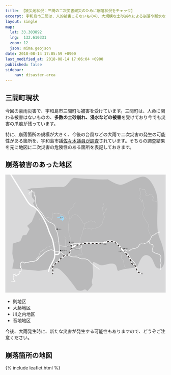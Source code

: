 ```yaml
---
title: 【被災地状況：三間の二次災害減災のために崩落状況をチェック】
excerpt: 宇和島市三間は、人的被害こそないものの、大規模な土砂崩れによる崩落や断水などの被害に合っています。被害状況が見えにくい三間地区の特に二次災害の恐れがある崩落現場の情報を発信します。
layout: single
map:
  lat: 33.303892
  lng:  132.610331
  zoom: 12
  json: mima.geojson
date: 2018-08-14 17:05:59 +0900
last_modified_at: 2018-08-14 17:06:04 +0900
published: false
sidebar:
    nav: disaster-area
---
```


## 三間町現状

今回の豪雨災害で、宇和島市三間町も被害を受けています。三間町は、人命に関わる被害はないものの、**多数の土砂崩れ、浸水などの被害**を受けており今でも災害の爪痕が残っています。

特に、崩落箇所の規模が大きく、今後の台風などの大雨で二次災害の発生の可能性がある箇所を、宇和島市議[佐々木議員が調査](https://www.facebook.com/nobuo.sasaki.378/posts/1749579141796963)されています。そちらの調査結果を元に地図に二次災害の危険性のある箇所を表記しておきます。

## 崩落被害のあった地区

![三間の地図](/assets/images/maps/mima.png)

- 則地区
- 大藤地区
- 川之内地区
- 音地地区

今後、大雨発生時に、新たな災害が発生する可能性もありますので、どうぞご注意ください。

## 崩落箇所の地図

{% include leaflet.html %}




